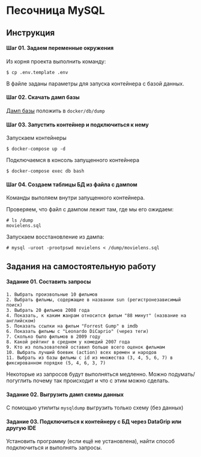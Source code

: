 # Песочница MySQL

## Инструкция

#### Шаг 01. Задаем переменные окружения

Из корня проекта выполнить команду:
```
$ cp .env.template .env
``` 
В файле заданы параметры для запуска контейнера с базой данных.

#### Шаг 02. Скачать дамп базы

[Дамп базы](https://yadi.sk/d/DUbsyDvkNZ9Pfw) положить в `docker/db/dump`

#### Шаг 03. Запустить контейнер и подключиться к нему

Запускаем контейнеры
```
$ docker-compose up -d
```
Подключаемся в консоль запущенного контейнера
```
$ docker-compose exec db bash
```

#### Шаг 04. Создаем таблицы БД из файла с дампом

Команды выполяем внутри запущенного контейнера.

Проверяем, что файл с дампом лежит там, где мы его ожидаем:
```
# ls /dump
movielens.sql
```

Запускаем восстановление из дампа:
```
# mysql -uroot -prootpswd movielens < /dump/movielens.sql
```

## Задания на самостоятельную работу

#### Задание 01. Составить запросы

    1. Выбрать произвольные 10 фильмов
    2. Выбрать фильмы, содержащие в названии sun (регистронезависимый поиск)
    3. Выбрать 20 фильмов 2008 года
    4. Показать, к каким жанрам относится фильм "88 минут" (название на английском)
    5. Показать ссылки на фильм "Forrest Gump" в imdb  
    6. Показать фильмы с "Leonardo DiCaprio" (через теги)
    7. Сколько было фильмов в 2009 году
    8. Какой рейтинг в среднем у комедий 2007 года
    9. Кто из пользователей оставил больше всего оценок фильмам
    10. Выбрать лучший боевик (action) всех времен и народов
    11. Выбрать из базы фильмы с id из множества (3, 4, 5, 6, 7) в фиксированном порядке (5, 4, 6, 3, 7)

Некоторые из запросов будут выполняться медленно. Можно подумать/погуглить почему так происходит и что с этим можно сделать.

#### Задание 02. Выгрузить дамп схемы данных

С помощью утилиты `mysqldump` выгрузить только схему (без данных)

#### Задание 03. Подключиться к контейнеру с БД через DataGrip или другую IDE

Установить программу (если ещё не установлена), найти способ подключиться и выполнять запросы.
